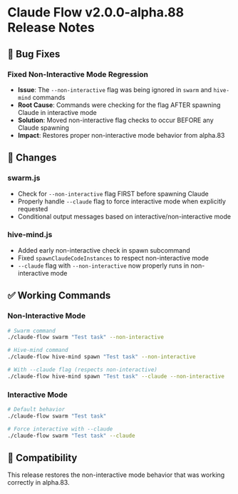 # Claude Flow v2.0.0-alpha.88 Release Notes

## 🐛 Bug Fixes

### Fixed Non-Interactive Mode Regression
- **Issue**: The `--non-interactive` flag was being ignored in `swarm` and `hive-mind` commands
- **Root Cause**: Commands were checking for the flag AFTER spawning Claude in interactive mode
- **Solution**: Moved non-interactive flag checks to occur BEFORE any Claude spawning
- **Impact**: Restores proper non-interactive mode behavior from alpha.83

## 📝 Changes

### swarm.js
- Check for `--non-interactive` flag FIRST before spawning Claude
- Properly handle `--claude` flag to force interactive mode when explicitly requested
- Conditional output messages based on interactive/non-interactive mode

### hive-mind.js  
- Added early non-interactive check in spawn subcommand
- Fixed `spawnClaudeCodeInstances` to respect non-interactive mode
- `--claude` flag with `--non-interactive` now properly runs in non-interactive mode

## ✅ Working Commands

### Non-Interactive Mode
```bash
# Swarm command
./claude-flow swarm "Test task" --non-interactive

# Hive-mind command
./claude-flow hive-mind spawn "Test task" --non-interactive

# With --claude flag (respects non-interactive)
./claude-flow hive-mind spawn "Test task" --claude --non-interactive
```

### Interactive Mode
```bash
# Default behavior
./claude-flow swarm "Test task"

# Force interactive with --claude
./claude-flow swarm "Test task" --claude
```

## 🔄 Compatibility
This release restores the non-interactive mode behavior that was working correctly in alpha.83.